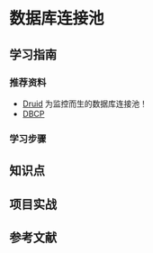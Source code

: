 # 数据库连接池

## 学习指南

### 推荐资料

* [Druid](https://github.com/alibaba/druid)  为监控而生的数据库连接池！
* [DBCP](https://commons.apache.org/proper/commons-dbcp/)

### 学习步骤

## 知识点

## 项目实战

## 参考文献
